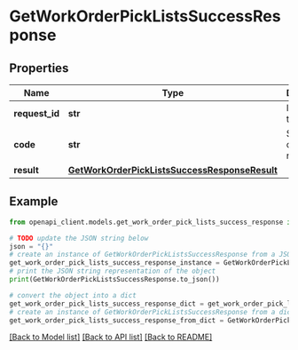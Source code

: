 # GetWorkOrderPickListsSuccessResponse


## Properties

Name | Type | Description | Notes
------------ | ------------- | ------------- | -------------
**request_id** | **str** | Identifier of the request | 
**code** | **str** | Status code of the response | 
**result** | [**GetWorkOrderPickListsSuccessResponseResult**](GetWorkOrderPickListsSuccessResponseResult.md) |  | 

## Example

```python
from openapi_client.models.get_work_order_pick_lists_success_response import GetWorkOrderPickListsSuccessResponse

# TODO update the JSON string below
json = "{}"
# create an instance of GetWorkOrderPickListsSuccessResponse from a JSON string
get_work_order_pick_lists_success_response_instance = GetWorkOrderPickListsSuccessResponse.from_json(json)
# print the JSON string representation of the object
print(GetWorkOrderPickListsSuccessResponse.to_json())

# convert the object into a dict
get_work_order_pick_lists_success_response_dict = get_work_order_pick_lists_success_response_instance.to_dict()
# create an instance of GetWorkOrderPickListsSuccessResponse from a dict
get_work_order_pick_lists_success_response_from_dict = GetWorkOrderPickListsSuccessResponse.from_dict(get_work_order_pick_lists_success_response_dict)
```
[[Back to Model list]](../README.md#documentation-for-models) [[Back to API list]](../README.md#documentation-for-api-endpoints) [[Back to README]](../README.md)


